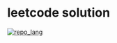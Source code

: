 # leetcode solution
[![repo_lang](https://skillicons.dev/icons?i=python,cpp,java,go,swift,javascript,typescript,rust,ruby,c#)](#)
